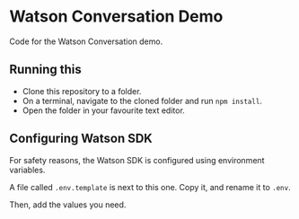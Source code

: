 # Watson Conversation Demo

Code for the Watson Conversation demo.

## Running this

- Clone this repository to a folder.
- On a terminal, navigate to the cloned folder and run `npm install`.
- Open the folder in your favourite text editor.

## Configuring Watson SDK

For safety reasons, the Watson SDK is configured using environment variables.

A file called `.env.template` is next to this one. Copy it, and rename it to `.env`.

Then, add the values you need.